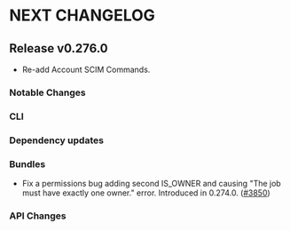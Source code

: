 # NEXT CHANGELOG

## Release v0.276.0
* Re-add Account SCIM Commands.

### Notable Changes

### CLI

### Dependency updates

### Bundles
* Fix a permissions bug adding second IS\_OWNER and causing "The job must have exactly one owner." error. Introduced in 0.274.0. ([#3850](https://github.com/databricks/cli/pull/3850))

### API Changes
